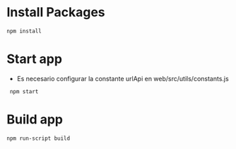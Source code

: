 # Install Packages
```
npm install
```


# Start app
- Es necesario configurar la constante urlApi en web/src/utils/constants.js

```
 npm start 
```

# Build app

```
npm run-script build
```

